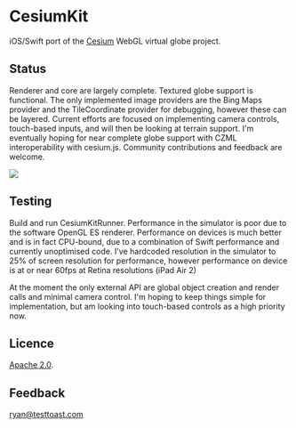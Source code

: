 CesiumKit
=========
iOS/Swift port of the [Cesium](http://cesiumjs.org) WebGL virtual globe project.

Status
------
Renderer and core are largely complete. Textured globe support is functional. The only implemented image providers are the Bing Maps provider and the TileCoordinate provider for debugging, however these can be layered.
Current efforts are focused on implementing camera controls, touch-based inputs, and will then be looking at terrain support.
I'm eventually hoping for near complete globe support with CZML interoperability with cesium.js.
Community contributions and feedback are welcome.

![](https://github.com/tokyovigilante/CesiumKit/blob/master/CurrentStatus.jpg)

Testing
-------
Build and run CesiumKitRunner. Performance in the simulator is poor due to the software OpenGL ES renderer. Performance on devices is much better and is in fact CPU-bound, due to a combination of Swift performance and currently unoptimised code. 
I've hardcoded resolution in the simulator to 25% of screen resolution for performance, however performance on device is at or near 60fps at Retina resolutions (iPad Air 2)

At the moment the only external API are global object creation and render calls and minimal camera control. I'm hoping to keep things simple for implementation, but am looking into touch-based controls as a high priority now.

Licence
-------

[Apache 2.0](http://www.apache.org/licenses/LICENSE-2.0.html).

Feedback
--------
[ryan@testtoast.com](mailto:ryan@testtoast.com)
